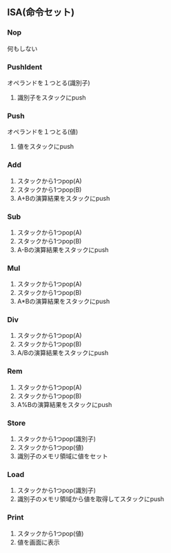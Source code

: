 ## ISA(命令セット)

### Nop
何もしない

### PushIdent
オペランドを１つとる(識別子)
1. 識別子をスタックにpush

### Push
オペランドを１つとる(値)
1. 値をスタックにpush

### Add
1. スタックから1つpop(A)
2. スタックから1つpop(B)
3. A+Bの演算結果をスタックにpush

### Sub
1. スタックから1つpop(A)
2. スタックから1つpop(B)
3. A-Bの演算結果をスタックにpush

### Mul
1. スタックから1つpop(A)
2. スタックから1つpop(B)
3. A*Bの演算結果をスタックにpush

### Div
1. スタックから1つpop(A)
2. スタックから1つpop(B)
3. A/Bの演算結果をスタックにpush

### Rem
1. スタックから1つpop(A)
2. スタックから1つpop(B)
3. A%Bの演算結果をスタックにpush

### Store
1. スタックから1つpop(識別子)
2. スタックから1つpop(値)
3. 識別子のメモリ領域に値をセット

### Load
1. スタックから1つpop(識別子)
2. 識別子のメモリ領域から値を取得してスタックにpush

### Print
1. スタックから1つpop(値)
2. 値を画面に表示
